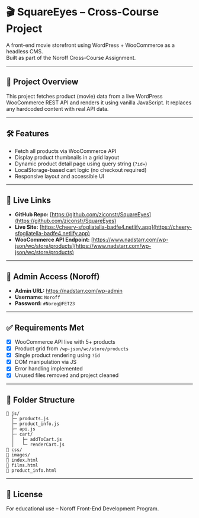 
# 🎬 SquareEyes – Cross-Course Project

A front-end movie storefront using WordPress + WooCommerce as a headless CMS.  
Built as part of the Noroff Cross-Course Assignment.

---

## 🚀 Project Overview

This project fetches product (movie) data from a live WordPress WooCommerce REST API and renders it using vanilla JavaScript. It replaces any hardcoded content with real API data.

---

## 🛠️ Features

- Fetch all products via WooCommerce API
- Display product thumbnails in a grid layout
- Dynamic product detail page using query string (`?id=`)
- LocalStorage-based cart logic (no checkout required)
- Responsive layout and accessible UI

---

## 🔗 Live Links

- **GitHub Repo:** [https://github.com/ziconstr/SquareEyes](https://github.com/ziconstr/SquareEyes)
- **Live Site:** [https://cheery-sfogliatella-badfe4.netlify.app](https://cheery-sfogliatella-badfe4.netlify.app)
- **WooCommerce API Endpoint:** [https://www.nadstarr.com/wp-json/wc/store/products](https://www.nadstarr.com/wp-json/wc/store/products)

---

## 🔐 Admin Access (Noroff)

- **Admin URL:** https://nadstarr.com/wp-admin
- **Username:** `Noroff`
- **Password:** `#Noreg@FET23`

---

## ✅ Requirements Met

- [x] WooCommerce API live with 5+ products
- [x] Product grid from `/wp-json/wc/store/products`
- [x] Single product rendering using `?id`
- [x] DOM manipulation via JS
- [x] Error handling implemented
- [x] Unused files removed and project cleaned

---

## 📁 Folder Structure

```
📁 js/
  ├─ products.js
  ├─ product_info.js
  ├─ api.js
  ├─ cart/
  │   ├─ addToCart.js
  │   └─ renderCart.js
📁 css/
📁 images/
📄 index.html
📄 films.html
📄 product_info.html
```

---

## 📜 License

For educational use – Noroff Front-End Development Program.

